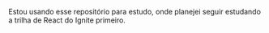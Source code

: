 Estou usando esse repositório para estudo, onde planejei seguir estudando a trilha de React do Ignite primeiro.